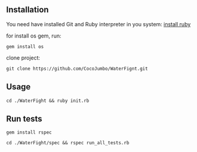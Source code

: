 Installation
-----------
You need have installed Git and Ruby interpreter in you system:
[install ruby](https://www.ruby-lang.org/en/documentation/installation/)

for install os gem, run:

```
gem install os
```

clone project:

```
git clone https://github.com/CocoJumbo/WaterFignt.git
```

Usage
-----------
```
cd ./WaterFight && ruby init.rb
```

Run tests
-----------
```
gem install rspec
```
```
cd ./WaterFight/spec && rspec run_all_tests.rb
```